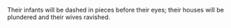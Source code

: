 Their infants will be dashed in pieces before their eyes; their houses will be plundered and their wives ravished.
